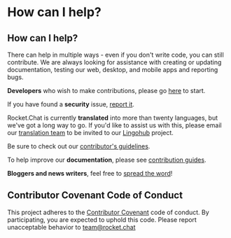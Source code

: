 # How can I help?

## How can I help?

There can help in multiple ways - even if you don't write code, you can still contribute. We are always looking for assistance with creating or updating documentation, testing our web, desktop, and mobile apps and reporting bugs.

**Developers** who wish to make contributions, please go [here](developing.md) to start.

If you have found a **security** issue, [report it](security/).

Rocket.Chat is currently **translated** into more than twenty languages, but we've got a long way to go. If you'd like to assist us with this, please email our [translation team](mailto:translations@rocket.chat) to be invited to our [Lingohub](https://translate.lingohub.com) project.

Be sure to check out our [contributor's guidelines](https://developer.rocket.chat/rocket.chat/contribute-to-rocket.chat).

To help improve our **documentation**, please see [contribution guides](documentation/).

**Bloggers and news writers**, feel free to [spread the word](promoting.md)!

## Contributor Covenant Code of Conduct

This project adheres to the [Contributor Covenant](http://contributor-covenant.org) code of conduct. By participating, you are expected to uphold this code. Please report unacceptable behavior to team@rocket.chat
